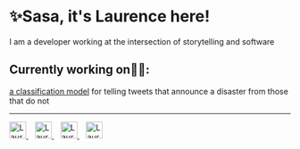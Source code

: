 # ✨Sasa, it's Laurence here!

I am a developer working at the intersection of storytelling and software


## Currently working on👨‍🔧:
[a classification model](https://github.com/lbugasu/truth-teller) for telling tweets that announce a disaster from those that do not

<hr/>
<a href="https://dev.to/lbugasu">
  <img src="https://d2fltix0v2e0sb.cloudfront.net/dev-badge.svg" alt="Laurence Ininda's DEV Profile" height="30" width="30" padding="30">
</a>&nbsp&nbsp
<a href="https://twitter.com/lbugasu">
  <img src="https://image.flaticon.com/icons/png/512/23/23931.png" alt="Laurence Ininda's Twitter Profile" height="30" width="30"padding="30">
</a>&nbsp&nbsp
<a href="https://www.linkedin.com/in/laurence-ininda/">
  <img src="https://www.iconninja.com/files/179/13/266/black-linkedin-icon.png" alt="Laurence Ininda's LinkedIn Profile" height="30" width="30"padding="30">
</a>&nbsp&nbsp
<a href="https://laudebugs.me/laudebugs.me/static/media/eyeem.2b97990d.png">
  <img src="https://laudebugs.me/laudebugs.me/static/media/eyeem.2b97990d.png" alt="Laurence Ininda's EyeEm Profile" height="30" width="30" padding="30">
</a>
